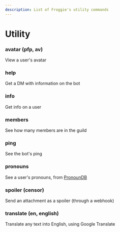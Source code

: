 ```yaml
---
description: List of Froggie's utility commands
---
```


# Utility

### avatar (pfp, av)

View a user's avatar

### help

Get a DM with information on the bot

### info

Get info on a user

### members

See how many members are in the guild

### ping

See the bot's ping

### pronouns

See a user's pronouns, from [PronounDB](https://pronoundb.org)

### spoiler (censor)

Send an attachment as a spoiler (through a webhook)

### translate (en, english)

Translate any text into English, using Google Translate


